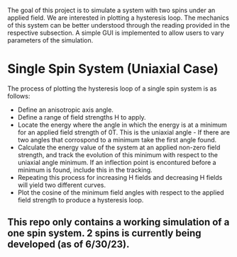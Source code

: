 
<p> The goal of this project is to simulate a system with two spins under an applied field. We are interested in plotting a hysteresis loop. The mechanics of this system can be better understood through the reading provided in the respective subsection. A simple GUI is implemented to allow users to vary parameters of the simulation. </p>

# Single Spin System (Uniaxial Case)
<p> The process of plotting the hysteresis loop of a single spin system is as follows:</p>
<ul> 
  <li>Define an anisotropic axis angle.</li>
  <li>Define a range of field strengths H to apply.</li>
  <li>Locate the energy where the angle in which the energy is at a minimum for an applied field strength of 0T. This is the uniaxial angle - If there are two angles that corrospond to a minimum take the first angle found. </li>
  <li> Calculate the energy value of the system at an applied non-zero field strength, and track the evolution of this minimum with respect to the uniaxial angle minimum. If an inflection point is encontured before a minimum is found, include this in the tracking.  </li>
  <li>Repeating this process for increasing H fields and decreasing H fields will yield two different curves. </li>
  <li> Plot the cosine of the minimum field angles with respect to the applied field strength to produce a hysteresis loop.</li>
</ul>

 

## This repo only contains a working simulation of a **one** spin system. 2 spins is currently being developed (as of 6/30/23). 
